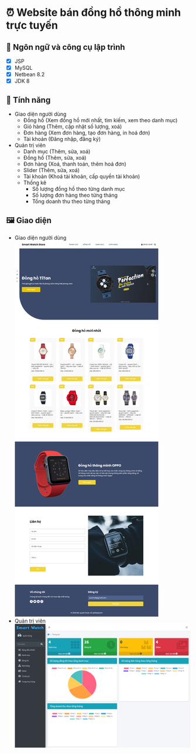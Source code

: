 # :alarm_clock: Website bán đồng hồ thông minh trực tuyến

## :pushpin: Ngôn ngữ và công cụ lập trình
- [x] JSP
- [x] MySQL
- [x] Netbean 8.2
- [x] JDK 8

## :pushpin: Tính năng
- Giao diện người dùng
	- Đồng hồ (Xem đồng hồ mới nhất, tìm kiếm, xem theo danh mục)
	- Giỏ hàng (Thêm, cập nhật số lượng, xoá)
	- Đơn hàng (Xem đơn hàng, tạo đơn hàng, in hoá đơn)
	- Tài khoản (Đăng nhập, đăng ký)
- Quản trị viên
	- Danh mục (Thêm, sửa, xoá)
	- Đồng hồ (Thêm, sửa, xoá)
	- Đơn hàng (Xoá, thanh toán, thêm hoá đơn)
	- Slider (Thêm, sửa, xoá)
	- Tài khoản (Khoá tài khoản, cấp quyền tài khoản)
	- Thống kê
		- Số lượng đồng hồ theo từng danh mục
		- Số lượng đơn hàng theo từng tháng
		- Tổng doanh thu theo từng tháng

## :framed_picture: Giao diện
- Giao diện người dùng
![Đăng nhập](/web/assets/img/home.png)
- Quản trị viên
![Quản trị viên](/web/assets/img/admin.png)